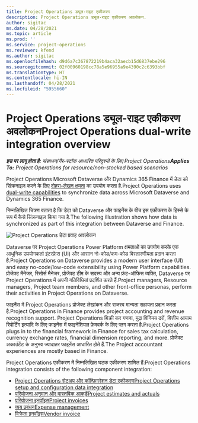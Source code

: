 ```yaml
---
title: Project Operations ड्यूल-राइट एकीकरण
description: Project Operations ड्यूल-राइट एकीकरण अवलोकन.
author: sigitac
ms.date: 04/28/2021
ms.topic: article
ms.prod: ''
ms.service: project-operations
ms.reviewer: kfend
ms.author: sigitac
ms.openlocfilehash: d9d6a7c367872219b4aca32aecb15d6837ebe296
ms.sourcegitcommit: 02f00960198cc78a5e96955a9e4390c2c6393bbf
ms.translationtype: HT
ms.contentlocale: hi-IN
ms.lasthandoff: 04/28/2021
ms.locfileid: "5955660"
---
```

# <a name="project-operations-dual-write-integration-overview"></a><span data-ttu-id="8fb1a-103">Project Operations ड्यूल-राइट एकीकरण अवलोकन</span><span class="sxs-lookup"><span data-stu-id="8fb1a-103">Project Operations dual-write integration overview</span></span>

<span data-ttu-id="8fb1a-104">_**इस पर लागू होता है:** संसाधन/गैर-स्टॉक आधारित परिदृश्यों के लिए Project Operations_</span><span class="sxs-lookup"><span data-stu-id="8fb1a-104">_**Applies To:** Project Operations for resource/non-stocked based scenarios_</span></span>

<span data-ttu-id="8fb1a-105">Project Operations Microsoft Dataverse और Dynamics 365 Finance में डेटा को सिंक्रनाइज़ करने के लिए [दोहरा-लेखन क्षमता](/dynamics365/fin-ops-core/dev-itpro/data-entities/dual-write/dual-write-home-page) का उपयोग करता है.</span><span class="sxs-lookup"><span data-stu-id="8fb1a-105">Project Operations uses [dual-write capabilities](/dynamics365/fin-ops-core/dev-itpro/data-entities/dual-write/dual-write-home-page) to synchronize data across Microsoft Dataverse and Dynamics 365 Finance.</span></span>

<span data-ttu-id="8fb1a-106">निम्नलिखित चित्रण बताता है कि डेटा को Dataverse और फाइनेंस के बीच इस एकीकरण के हिस्से के रूप में कैसे सिंक्रनाइज़ किया गया है.</span><span class="sxs-lookup"><span data-stu-id="8fb1a-106">The following illustration shows how data is synchronized as part of this integration between Dataverse and Finance.</span></span>

![Project Operations डेटा प्रवाह अवलोकन](./media/ProjectOperationsFlows.jpg)

<span data-ttu-id="8fb1a-108">Dataverse पर Project Operations Power Platform क्षमताओं का उपयोग करके एक आधुनिक उपयोगकर्ता इंटरफ़ेस (UI) और आसान नो-कोड/कम-कोड विस्तारणीयता प्रदान करता है.</span><span class="sxs-lookup"><span data-stu-id="8fb1a-108">Project Operations on Dataverse provides a modern user interface (UI) and easy no-code/low-code extensibility using Power Platform capabilities.</span></span> <span data-ttu-id="8fb1a-109">प्रोजेक्ट मैनेजर, रिसोर्स मैनेजर, प्रोजेक्ट टीम के सदस्य और अन्य फ्रंट-ऑफिस व्यक्ति, Dataverse पर Project Operations में अपनी गतिविधियां प्रदर्शित करते हैं.</span><span class="sxs-lookup"><span data-stu-id="8fb1a-109">Project managers, Resource managers, Project team members, and other front-office personas, perform their activities in Project Operations on Dataverse.</span></span>

<span data-ttu-id="8fb1a-110">फाइनैंस में Project Operations प्रोजेक्ट लेखांकन और राजस्व मान्यता सहायता प्रदान करता है.</span><span class="sxs-lookup"><span data-stu-id="8fb1a-110">Project Operations in Finance provides project accounting and revenue recognition support.</span></span> <span data-ttu-id="8fb1a-111">Project Operations बिक्री कर गणना, मुद्रा विनिमय दरों, वित्तीय आयाम रिपोर्टिंग इत्यादि के लिए फाइनेंस में फाइनेंशियल फ्रेमवर्क के लिए प्लग करता है.</span><span class="sxs-lookup"><span data-stu-id="8fb1a-111">Project Operations plugs in to the financial framework in Finance for sales tax calculation, currency exchange rates, financial dimension reporting, and more.</span></span> <span data-ttu-id="8fb1a-112">प्रोजेक्ट अकाउंटेंट के अनुभव ज्यादातर फाइऩेंस आधारित होते हैं.</span><span class="sxs-lookup"><span data-stu-id="8fb1a-112">The Project accountant experiences are mostly based in Finance.</span></span>

<span data-ttu-id="8fb1a-113">Project Operations एकीकरण में निम्नलिखित घटक एकीकरण शामिल हैं:</span><span class="sxs-lookup"><span data-stu-id="8fb1a-113">Project Operations integration consists of the following component integration:</span></span>


- [<span data-ttu-id="8fb1a-114">Project Operations सेटअप और कॉन्फ़िगरेशन डेटा एकीकरण</span><span class="sxs-lookup"><span data-stu-id="8fb1a-114">Project Operations setup and configuration data integration</span></span>](resource-dual-write-setup-integration.md) 
- [<span data-ttu-id="8fb1a-115">परियोजना अनुमान और वास्तविक आकड़ें</span><span class="sxs-lookup"><span data-stu-id="8fb1a-115">Project estimates and actuals</span></span>](resource-dual-write-estimates-actuals.md)
- [<span data-ttu-id="8fb1a-116">परियोजना इनवॉइस</span><span class="sxs-lookup"><span data-stu-id="8fb1a-116">Project invoices</span></span>](resource-dual-write-project-invoice.md)
- [<span data-ttu-id="8fb1a-117">व्यय प्रबंधन</span><span class="sxs-lookup"><span data-stu-id="8fb1a-117">Expense management</span></span>](resource-dual-write-expense.md)
- [<span data-ttu-id="8fb1a-118">विक्रेता इनवॉइस</span><span class="sxs-lookup"><span data-stu-id="8fb1a-118">Vendor invoice</span></span>](resource-dual-write-vendor-invoice.md)
